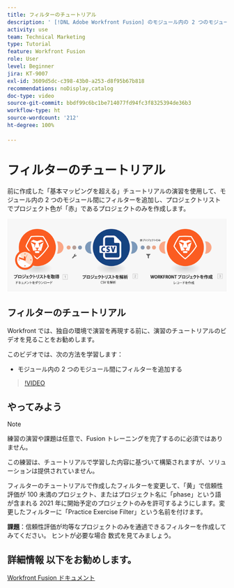 ```yaml
---
title: フィルターのチュートリアル
description: ' [!DNL Adobe Workfront Fusion] のモジュール内の 2 つのモジュール間にフィルターを追加する方法を説明します。'
activity: use
team: Technical Marketing
type: Tutorial
feature: Workfront Fusion
role: User
level: Beginner
jira: KT-9007
exl-id: 3609d5dc-c398-43b0-a253-d8f95b67b818
recommendations: noDisplay,catalog
doc-type: video
source-git-commit: bbdf99c6bc1be714077fd94fc3f8325394de36b3
workflow-type: ht
source-wordcount: '212'
ht-degree: 100%

---
```


# フィルターのチュートリアル

前に作成した「基本マッピングを超える」チュートリアルの演習を使用して、モジュール内の 2 つのモジュール間にフィルターを追加し、プロジェクトリストでプロジェクト色が「赤」であるプロジェクトのみを作成します。

![Fusion シナリオの画像](assets/understand-the-basics-2.png)

## フィルターのチュートリアル

Workfront では、独自の環境で演習を再現する前に、演習のチュートリアルのビデオを見ることをお勧めします。

このビデオでは、次の方法を学習します：

* モジュール内の 2 つのモジュール間にフィルターを追加する

>[!VIDEO](https://video.tv.adobe.com/v/335266/?quality=12&learn=on&enablevpops=1)


## やってみよう

>[!NOTE]
>
>練習の演習や課題は任意で、Fusion トレーニングを完了するのに必須ではありません。

この練習は、チュートリアルで学習した内容に基づいて構築されますが、ソリューションは提供されていません。

フィルターのチュートリアルで作成したフィルターを変更して、「黄」で信頼性評価が 100 未満のプロジェクト、またはプロジェクト名に「phase」という語が含まれる 2021 年に開始予定のプロジェクトのみを許可するようにします。変更したフィルターに「Practice Exercise Filter」という名前を付けます。

**課題**：信頼性評価が均等なプロジェクトのみを通過できるフィルターを作成してみてください。 ヒントが必要な場合 数式を見てみましょう。

## 詳細情報 以下をお勧めします。

[Workfront Fusion ドキュメント](https://experienceleague.adobe.com/ja/docs/workfront-fusion/using/get-started-with-fusion/understand-workfront-fusion/workfront-fusion-overview)
